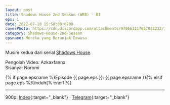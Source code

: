 ```yaml
---
layout: post
title: Shadows House 2nd Season (WEB) - 01
eps: 1
date: 2022-07-10 15:58:00+0700
coverPhoto: https://cdn.discordapp.com/attachments/970663117057032232/1003988628491472947/mpv-shot0112.jpg
category: Shadows-House-2nd-Season
epsname: Mereka yang Beranjak Dewasa
---
```


Musim kedua dari serial [Shadows House](https://a-1fansub.github.io/Shadows-House-Paketan).

Pengolah Video: Azkaxfannx
<br>
Sisanya: Noromi

{% if page.epsname %}Episode {{ page.eps }}: {{ page.epsname }}{% elsif page.eps %}Unduh{% endif %}

---
900p: [Index](https://proyek.a-1ddl.workers.dev/0:/Musim%20Panas%202022/%5BWEB%5D/%5BA-1%5D%20Shadows%20House%202nd%20Season%20%5BWEB%5D%5Bx264%20900p%5D%5BAAC%5D/%5BA-1%5D%20Shadows%20House%202nd%20Season%20-%2001v2%20%5BWEB%5D%5Bx264%20900p%5D%5BAAC%5D%5B3BB6F91A%5D.mkv){:target="_blank"} &middot; [Telegram](https://t.me/a1fansubweeklies/103){:target="_blank"}
